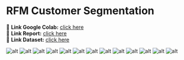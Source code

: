 # RFM Customer Segmentation
📌 **Link Google Colab:** [click here](https://colab.research.google.com/drive/1goxKlxNsn7508hohKX_Az51Zo-2pW-9b?usp=sharing)<br>
📌 **Link Report:** [click here](https://drive.google.com/file/d/15g9-30OrSy0C7s5AAEO7qDODI3nbxZay/view?usp=drive_link)<br>
📌 **Link Dataset:** [click here](https://docs.google.com/spreadsheets/d/1DGEcMUg5pnXnXOEBofvzRZvzDgNX6CzQ/edit?usp=drive_link&ouid=104580655184834396480&rtpof=true&sd=true)<br>

![alt](https://github.com/NguyenPhuongNghi/RFM-Analysis/blob/main/photo/Screenshot%202025-07-26%20003037.png?raw=true)
![alt](https://github.com/NguyenPhuongNghi/RFM-Analysis/blob/main/photo/Screenshot%202025-07-26%20003121.png?raw=true)
![alt](https://github.com/NguyenPhuongNghi/RFM-Analysis/blob/main/photo/Screenshot%202025-07-26%20003158.png?raw=true)
![alt](https://github.com/NguyenPhuongNghi/RFM-Analysis/blob/main/photo/Screenshot%202025-07-26%20003233.png?raw=true)
![alt](https://github.com/NguyenPhuongNghi/RFM-Analysis/blob/main/photo/Screenshot%202025-07-26%20003309.png?raw=true)
![alt](https://github.com/NguyenPhuongNghi/RFM-Analysis/blob/main/photo/Screenshot%202025-07-26%20003415.png?raw=true)
![alt](https://github.com/NguyenPhuongNghi/RFM-Analysis/blob/main/photo/Screenshot%202025-07-26%20003500.png?raw=true)
![alt](https://github.com/NguyenPhuongNghi/RFM-Analysis/blob/main/photo/Screenshot%202025-07-26%20003535.png?raw=true)
![alt](https://github.com/NguyenPhuongNghi/RFM-Analysis/blob/main/photo/Screenshot%202025-07-26%20003613.png?raw=true)
![alt](https://github.com/NguyenPhuongNghi/RFM-Analysis/blob/main/photo/Screenshot%202025-07-26%20003719.png?raw=true)
![alt](https://github.com/NguyenPhuongNghi/RFM-Analysis/blob/main/photo/Screenshot%202025-07-26%20003753.png?raw=true)
![alt](https://github.com/NguyenPhuongNghi/RFM-Analysis/blob/main/photo/Screenshot%202025-07-26%20003847.png?raw=true)
![alt](https://github.com/NguyenPhuongNghi/RFM-Analysis/blob/main/photo/Screenshot%202025-07-26%20003916.png?raw=true)

